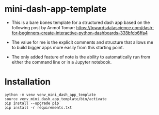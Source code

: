 # mini-dash-app-template

* This is a bare bones template for a structured dash app based on the following post by Anmol Tomar: https://towardsdatascience.com/dash-for-beginners-create-interactive-python-dashboards-338bfcb6ffa4

* The value for me is the explicit comments and structure that allows me to build bigger apps more easily from this starting point.

* The only added feature of note is the ability to automatically run from either the command line or in a Jupyter notebook.

# Installation

```
python -m venv venv_mini_dash_app_template
source venv_mini_dash_app_template/bin/activate
pip install --upgrade pip
pip install -r requirements.txt
```
